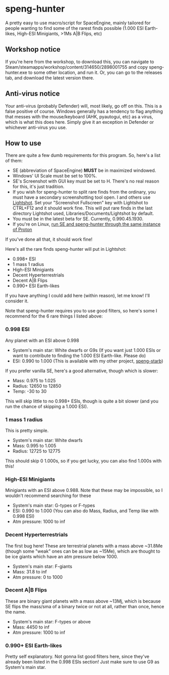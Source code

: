 # speng-hunter

A pretty easy to use macro/script for SpaceEngine, mainly tailored for people wanting to find some of the rarest finds possible (1.000 ESI Earth-likes, High-ESI Minigiants, >1Ms A|B Flips, etc)

## Workshop notice

If you're here from the workshop, to download this, you can navigate to Steam/steamapps/workshop/content/314650/2898001755 and copy speng-hunter.exe to some other location, and run it. Or, you can go to the releases tab, and download the latest version there.

## Anti-virus notice

Your anti-virus (probably Defender) will, most likely, go off on this. This is a false positive of course. Windows generally has a tendency to flag anything that messes with the mouse/keyboard (AHK, pyautogui, etc) as a virus, which is what this does here. Simply give it an exception in Defender or whichever anti-virus you use.

## How to use

There are quite a few dumb requirements for this program. So, here's a list of them:

* SE (abbreviation of SpaceEngine) **MUST** be in maximized windowed.
* Windows' UI Scale must be set to 100%.
* SE's Screenshot with GUI key must be set to H. There's no real reason for this, it's just tradition.
* If you wish for speng-hunter to split rare finds from the ordinary, you must have a secondary screenshotting tool open. I and others use [Lightshot](https://app.prntscr.com/en/index.html). Set your "Screenshot Fullscreen" key with Lightshot to CTRL+F12 and it should work fine. This will put rare finds in the last directory Lightshot used, Libraries/Documents/Lightshot by default.
* You must be in the latest beta for SE. Currently, 0.990.45.1930.
* If you're on Linux, [run SE and speng-hunter through the same instance of Proton](https://gist.github.com/michaelbutler/f364276f4030c5f449252f2c4d960bd2)

If you've done all that, it should work fine!

Here's all the rare finds speng-hunter will put in Lightshot:

* 0.998+ ESI
* 1 mass 1 radius
* High-ESI Minigiants
* Decent Hyperterrestrials
* Decent A|B Flips
* 0.990+ ESI Earth-likes

If you have anything I could add here (within reason), let me know! I'll consider it.

Note that speng-hunter requires you to use good filters, so here's some I recommend for the 6 rare things I listed above:

### 0.998 ESI

Any planet with an ESI above 0.998

* System's main star: White dwarfs or G9s (If you want just 1.000 ESIs or want to contribute to finding the 1.000 ESI Earth-like. Please do)
* ESI: 0.990 to 1.000 (This is available with my other project, [speng-starb](https://github.com/Centri3/speng-starb))

If you prefer vanilla SE, here's a good alternative, though which is slower:

* Mass: 0.975 to 1.025
* Radius: 12650 to 12850
* Temp: -30 to 30

This will skip little to no 0.998+ ESIs, though is quite a bit slower (and you run the chance of skipping a 1.000 ESI).

### 1 mass 1 radius

This is pretty simple.

* System's main star: White dwarfs
* Mass: 0.995 to 1.005
* Radius: 12725 to 12775

This should skip 0 1.000s, so if you get lucky, you can also find 1.000s with this!

### High-ESI Minigiants

Minigiants with an ESI above 0.988. Note that these may be impossible, so I wouldn't recommend searching for these

* System's main star: G-types or F-types
* ESI: 0.990 to 1.000 (You can also do Mass, Radius, and Temp like with 0.998 ESI)
* Atm pressure: 1000 to inf

### Decent Hyperterrestrials

The first bug here! These are terrestrial planets with a mass above ~31.8Me (though some "weak" ones can be as low as ~15Me), which are thought to be ice giants which have an atm pressure below 1000.

* System's main star: F-giants
* Mass: 31.8 to inf
* Atm pressure: 0 to 1000

### Decent A|B Flips

These are binary giant planets with a mass above ~13Mj, which is because SE flips the mass/sma of a binary twice or not at all, rather than once, hence the name.

* System's main star: F-types or above
* Mass: 4450 to inf
* Atm pressure: 1000 to inf

### 0.990+ ESI Earth-likes

Pretty self explanatory. Not gonna list good filters here, since they've already been listed in the 0.998 ESIs section! Just make sure to use G9 as System's main star.
